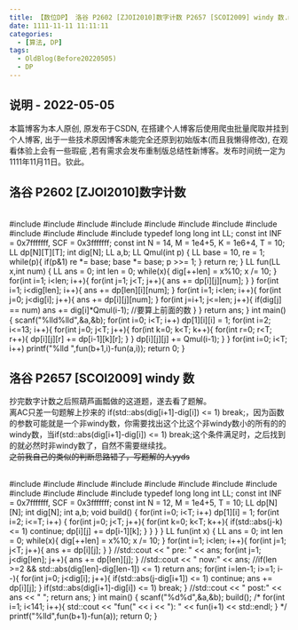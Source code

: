 ```yaml
---
title: 【数位DP】 洛谷 P2602 [ZJOI2010]数字计数 P2657 [SCOI2009] windy 数.md
date: 1111-11-11 11:11:11
categories:
  - [算法, DP]
tags:
  - OldBlog(Before20220505)	
  - DP
---
```


## 说明 - 2022-05-05
本篇博客为本人原创, 原发布于CSDN, 在搭建个人博客后使用爬虫批量爬取并挂到个人博客, 出于一些技术原因博客未能完全还原到初始版本(而且我懒得修改), 在观看体验上会有一些瑕疵 ,若有需求会发布重制版总结性新博客。发布时间统一定为1111年11月11日。钦此。

## 洛谷 P2602 [ZJOI2010]数字计数


​    
    #include <iostream>
    #include <cstdio>
    #include <cstdlib>
    #include <cstring>
    #include <cmath>
    #include <algorithm>
    #include <string>
    #include <queue>
    #include <vector>
    #include <stack>
    #include <map>
    #include <set>
    typedef long long int LL;
    const int INF = 0x7fffffff, SCF = 0x3fffffff;
    const int N = 14, M = 1e4+5, K = 1e6+4, T = 10;
    LL dp[N][T][T];
    int dig[N];
    LL a,b;
    LL Qmul(int p)
    {
        LL base = 10, re = 1;
        while(p){
            if(p&1) re *= base;
            base *= base;
            p >>= 1;
        }
        return re;
    }
    LL fun(LL x,int num)
    {
        LL ans = 0;
        int len = 0;
        while(x){
            dig[++len] = x%10;
            x /= 10;
        }
        for(int i=1; i<len; i++){
            for(int j=1; j<T; j++){
                ans += dp[i][j][num];
            }
        }
        for(int i=1; i<dig[len]; i++){
            ans += dp[len][i][num];
        }
        for(int i=1; i<len; i++){
            for(int j=0; j<dig[i]; j++){
                ans += dp[i][j][num];
            }
            for(int j=i+1; j<=len; j++){
                if(dig[j] == num) ans += dig[i]*Qmul(i-1);
                //要算上前面的数
            }
        }
        return ans;
    }
    int main()
    {
        scanf("%lld%lld",&a,&b);
        for(int i=0; i<T; i++) dp[1][i][i] = 1;
        for(int i=2; i<=13; i++){
            for(int j=0; j<T; j++){
                for(int k=0; k<T; k++){
                    for(int r=0; r<T; r++){
                        dp[i][j][r] += dp[i-1][k][r];
                    }
                }
                dp[i][j][j] += Qmul(i-1);
            }
        }
        for(int i=0; i<T; i++) printf("%lld ",fun(b+1,i)-fun(a,i));
        return 0;
    }


## 洛谷 P2657 [SCOI2009] windy 数

抄完数字计数之后照葫芦画瓢做的这道题，遂去看了题解。  
离AC只差一句题解上抄来的 if(std::abs(dig[i+1]-dig[i]) <= 1)
break;，因为函数的参数可能就是一个非windy数，你需要找出这个比这个非windy数小的所有的的windy数，当if(std::abs(dig[i+1]-dig[i])
<= 1) break;这个条件满足时，之后找到的就必然时非windy数了，自然不需要继续找。  
~~之前我自己的类似的判断思路错了，写题解的人yyds~~


​    
    #include <iostream>
    #include <cstdio>
    #include <cstdlib>
    #include <cstring>
    #include <cmath>
    #include <algorithm>
    #include <string>
    #include <queue>
    #include <vector>
    #include <stack>
    #include <map>
    #include <set>
    typedef long long int LL;
    const int INF = 0x7fffffff, SCF = 0x3fffffff;
    const int N = 12, M = 1e4+5, T = 10;
    LL dp[N][N];
    int dig[N];
    int a,b;
    void build()
    {
        for(int i=0; i<T; i++) dp[1][i] = 1;
        for(int i=2; i<=T; i++) {
            for(int j=0; j<T; j++){
                for(int k=0; k<T; k++){
                    if(std::abs(j-k) <= 1) continue;
                    dp[i][j] += dp[i-1][k];
                }
            }
        }
    }
    LL fun(int x)
    {
        LL ans = 0;
        int len = 0;
        while(x){
            dig[++len] = x%10;
            x /= 10;
        }
        for(int i=1; i<len; i++){
            for(int j=1; j<T; j++){
                ans += dp[i][j];
            }
        }
        //std::cout << " pre: " << ans;
        for(int j=1; j<dig[len]; j++){
            ans += dp[len][j];
        }
        //std::cout << " now:" << ans;
        //if(len >=2 && std::abs(dig[len]-dig[len-1]) <= 1) return ans;
        for(int i=len-1; i>=1; i--){
            for(int j=0; j<dig[i]; j++){
                if(std::abs(j-dig[i+1]) <= 1) continue;
                ans += dp[i][j];
            }
            if(std::abs(dig[i+1]-dig[i]) <= 1) break;
        }
        //std::cout << " post:" << ans << " ";
        return ans;
    }
    int main()
    {
        scanf("%d%d",&a,&b);
        build();
        /*
        for(int i=1; i<141; i++){
            std::cout << "fun(" << i << "): " << fun(i+1) << std::endl;
        }
        */
        printf("%lld",fun(b+1)-fun(a));
        return 0;
    }

